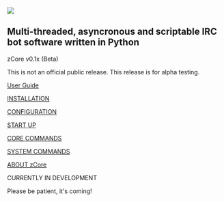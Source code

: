<img src="https://m0de-60.github.io/web/zcore-logo-1.png">

<h2>Multi-threaded, asyncronous and scriptable IRC bot software written in Python</h2>

zCore v0.1x (Beta)

This is not an official public release. This release is for alpha testing.

<a href="https://m0de-60.github.io/web/zcore.htm">User Guide</a>

<a href="https://m0de-60.github.io/web/zcore.htm#installation-linux">INSTALLATION</a>

<a href="https://m0de-60.github.io/web/zcore.htm#main-configuration">CONFIGURATION</a>

<a href="https://m0de-60.github.io/web/zcore.htm#startup-linux">START UP</a>

<a href="https://m0de-60.github.io/web/zcore.htm#core-commands">CORE COMMANDS</a>

<a href="https://m0de-60.github.io/web/zcore.htm#system-commands">SYSTEM COMMANDS</a>

<a href="https://m0de-60.github.io/web/zcore.htm#about-zcore">ABOUT zCore</a>

CURRENTLY IN DEVELOPMENT

Please be patient, it's coming!

